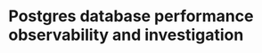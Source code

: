 # Postgres database performance observability and investigation 

<!-- This repository consists of a single readme file that contains description of how I recommend to approach Postgres database performance observability and investigation, how I use Grafana dashboards as an analytical DB interface for investigations, which data I collect and how I visualize the data to support thinking and analysis.


Tone reminder (keep handy)

Purpose: describe what is observed and how, not a case study.
Voice:
Neutral third person for architecture and mechanics.
“I” only for measured rationale or tradeoffs written inline.
“We” only for genuine shared standards or reader walk-through steps.
Diction: precise, concrete, low-ego. Prefer metrics and nouns over adjectives.
Claims: tie every assertion to a mechanism, a metric, or a procedure.
Brevity: one idea per sentence. Short paragraphs.
Consistency: keep the same person and tense within a section.
No sales language: avoid superlatives, hype, and abstractions without data.
Human signal: specific choices and thresholds that a practitioner would make.

Templates to mirror

Neutral architectural:
“Panel charts top CPU query fingerprints at 1-minute resolution. The stack exposes hotspot dominance, with tail grouped as ‘Other’. Overlays include host CPU and run-queue to separate database pressure from scheduler contention.”

Inline first person (sparingly):
“I cap the top-N at 8 to keep patterns legible. For multi-host views I pin y-axes per host to avoid cross-node misreads.”

Legitimate plural (team or tutorial):
“We standardize on pg_stat_statements with per-minute exports and reject samples with clock skew greater than 200 ms. We align exporter and database clocks via NTP.” -->



